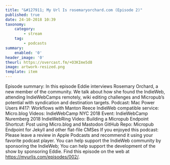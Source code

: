 ```yaml
---
title: "&#127911; My Url Is rosemaryorchard.com (Episode 2)"
published: true
date: 24-10-2018 10:39
taxonomy:
    category:
        - stream
    tag:
        - podcasts
summary:
    enabled: '0'
header_image: '0'
theurl: https://overcast.fm/+O3KIme5d8
image: artwork-resized.png
template: item
---
```

 
Episode summary: In this episode Eddie interviews Rosemary Orchard, a new member of the community. We talk about how she found the IndieWeb, attending IndieWebCamps remotely, wiki editing challenges and Micropub’s potential with syndication and destination targets. Podcast: Mac Power Users #417: Workflows with Manton Reece IndieWeb compatible service: Micro.blog Videos: IndieWebCamp NYC 2018 Event: IndieWebCamp Nuremberg 2018 IndieWebRing Video: Building a Micropub Endpoint Shortcut: Post using Micro.blog and Mastodon GitHub Repo: Micropub Endpoint for Jekyll and other flat-file CMSes If you enjoyed this podcast: Please leave a review in Apple Podcasts and recommend it using your favorite podcast player. You can help support the IndieWeb community by sponsoring the IndieWeb; You can help support the development of the show by sponsoring Eddie. Find this episode on the web at https://myurlis.com/episodes/002/.
